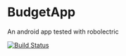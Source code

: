 # BudgetApp
An android app tested with robolectric

[![Build Status](https://snap-ci.com/sarahcaixeta/BudgetApp/branch/master/build_image)](https://snap-ci.com/sarahcaixeta/BudgetApp/branch/master)

